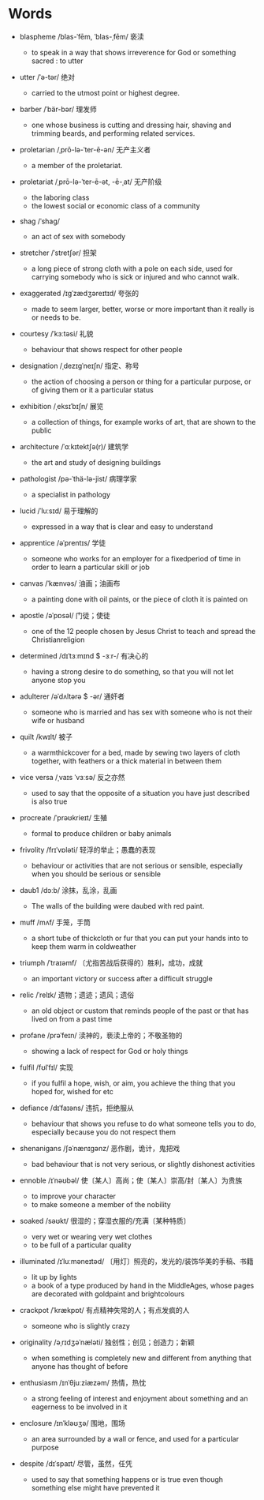 # Words

- blaspheme /blas-ˈfēm, ˈblas-ˌfēm/ 亵渎
  - to speak in a way that shows irreverence for God or something sacred : to utter

- utter /ˈə-tər/ 绝对  
  - carried to the utmost point or highest degree.

- barber /ˈbär-bər/ 理发师
  - one whose business is cutting and dressing hair, shaving and trimming beards, and performing related services.

- proletarian /ˌprō-lə-ˈter-ē-ən/ 无产主义者
  - a member of the proletariat.

- proletariat /ˌprō-lə-ˈter-ē-ət, -ē-ˌat/ 无产阶级
  - the laboring class
  - the lowest social or economic class of a community

- shag /ˈshag/
  - an act of sex with somebody

- stretcher /ˈstretʃər/ 担架
  - a long piece of strong cloth with a pole on each side, used for carrying somebody who is sick or injured and who cannot walk.

- exaggerated /ɪɡˈzædʒəreɪtɪd/ 夸张的
  - made to seem larger, better, worse or more important than it really is or needs to be.
  
- courtesy /ˈkɜːtəsi/ 礼貌
  - behaviour that shows respect for other people
  
- designation /ˌdezɪɡˈneɪʃn/ 指定、称号
  - the action of choosing a person or thing for a particular purpose, or of giving them or it a particular status
  
- exhibition /ˌeksɪˈbɪʃn/ 展览
  - a collection of things, for example works of art, that are shown to the public

- architecture /ˈɑːkɪtektʃə(r)/ 建筑学
  - the art and study of designing buildings
  
- pathologist /pə-ˈthä-lə-jist/ 病理学家
  - a specialist in pathology
  
- lucid /ˈluːsɪd/ 易于理解的
  - expressed in a way that is clear and easy to understand
  
- apprentice /əˈprentɪs/ 学徒
  - someone who works for an employer for a fixedperiod of time in order to learn a particular skill or job
  
- canvas /ˈkænvəs/ 油画；油画布
  - a painting done with oil paints, or the piece of cloth it is painted on
  
- apostle /əˈpɒsəl/ 门徒；使徒
  - one of the 12 people chosen by Jesus Christ to teach and spread the Christianreligion

- determined /dɪˈtɜːmɪnd $ -ɜːr-/ 有决心的
  - having a strong desire to do something, so that you will not let anyone stop you
  
- adulterer /əˈdʌltərə $ -ər/ 通奸者
  - someone who is married and has sex with someone who is not their wife or husband
  
- quilt /kwɪlt/ 被子
  - a warmthickcover for a bed, made by sewing two layers of cloth together, with feathers or a thick material in between them
  
- vice versa /ˌvaɪs ˈvɜːsə/ 反之亦然
  - used to say that the opposite of a situation you have just described is also true
  
- procreate /ˈprəʊkrieɪt/ 生殖
  - formal to produce children or baby animals
  
- frivolity /frɪˈvɒləti/ 轻浮的举止；愚蠢的表现
  - behaviour or activities that are not serious or sensible, especially when you should be serious or sensible

- daub1 /dɔːb/  涂抹，乱涂，乱画
  - The walls of the building were daubed with red paint.
  
- muff /mʌf/ 手笼，手筒
  - a short tube of thickcloth or fur that you can put your hands into to keep them warm in coldweather
  
- triumph /ˈtraɪəmf/ 〔尤指苦战后获得的〕胜利，成功，成就
  - an important victory or success after a difficult struggle
  
- relic /ˈrelɪk/ 遗物；遗迹；遗风；遗俗
  - an old object or custom that reminds people of the past or that has lived on from a past time
  
- profane /prəˈfeɪn/ 渎神的，亵渎上帝的；不敬圣物的
  - showing a lack of respect for God or holy things
  
- fulfil /fʊlˈfɪl/ 实现
  - if you fulfil a hope, wish, or aim, you achieve the thing that you hoped for, wished for etc

- defiance /dɪˈfaɪəns/ 违抗，拒绝服从
  - behaviour that shows you refuse to do what someone tells you to do, especially because you do not respect them
  
- shenanigans /ʃəˈnænɪɡənz/ 恶作剧，诡计，鬼把戏
  - bad behaviour that is not very serious, or slightly dishonest activities
  
- ennoble /ɪˈnəʊbəl/ 使〔某人〕高尚；使〔某人〕崇高/封〔某人〕为贵族
  - to improve your character
  - to make someone a member of the nobility

- soaked /səʊkt/ 很湿的；穿湿衣服的/充满〔某种特质〕
  - very wet or wearing very wet clothes
  - to be full of a particular quality
  
- illuminated /ɪˈluːməneɪtəd/ 〔用灯〕照亮的，发光的/装饰华美的手稿、书籍
  - lit up by lights
  - a book of a type produced by hand in the MiddleAges, whose pages are decorated with goldpaint and brightcolours
  
- crackpot /ˈkrækpɒt/ 有点精神失常的人；有点发疯的人
  - someone who is slightly crazy

- originality /əˌrɪdʒəˈnæləti/ 独创性；创见；创造力；新颖
  - when something is completely new and different from anything that anyone has thought of before
  
- enthusiasm /ɪnˈθjuːziæzəm/ 热情，热忱
  - a strong feeling of interest and enjoyment about something and an eagerness to be involved in it
  
- enclosure /ɪnˈkləʊʒə/ 围地，围场
  - an area surrounded by a wall or fence, and used for a particular purpose
  
- despite /dɪˈspaɪt/ 尽管，虽然，任凭
  - used to say that something happens or is true even though something else might have prevented it

